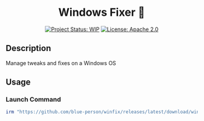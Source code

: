 <div align="center">

# Windows Fixer 🔧

[![Project Status: WIP](https://www.repostatus.org/badges/latest/wip.svg)](https://www.repostatus.org/#wip)
[![License: Apache 2.0](https://img.shields.io/badge/License-Apache%202.0-green.svg)](LICENSE)

</div>

## Description
Manage tweaks and fixes on a Windows OS

## Usage

### Launch Command

```ps1
irm "https://github.com/blue-person/winfix/releases/latest/download/winfix.ps1" | iex
```

